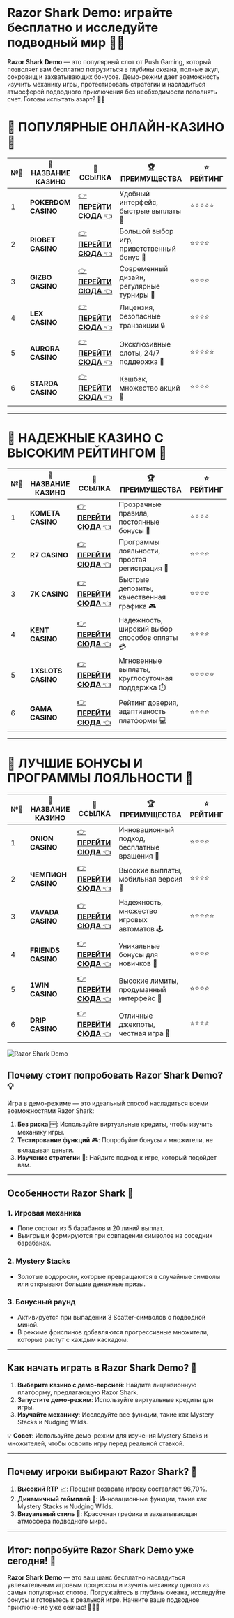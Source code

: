 # Razor Shark Demo: играйте бесплатно и исследуйте подводный мир 🎰🦈

**Razor Shark Demo** — это популярный слот от Push Gaming, который позволяет вам бесплатно погрузиться в глубины океана, полные акул, сокровищ и захватывающих бонусов. Демо-режим дает возможность изучить механику игры, протестировать стратегии и насладиться атмосферой подводного приключения без необходимости пополнять счет. Готовы испытать азарт? 🌊✨

# 🌟 ПОПУЛЯРНЫЕ ОНЛАЙН-КАЗИНО 🌟

| №️⃣ | 🎰 НАЗВАНИЕ КАЗИНО                       | 🔗 ССЫЛКА                                                                          | 🏆 ПРЕИМУЩЕСТВА                              | ⭐ РЕЙТИНГ |
|-----|------------------------------------------|------------------------------------------------------------------------------------|---------------------------------------------|------------|
| 1   | **POKERDOM CASINO**                      | [👉 **ПЕРЕЙТИ СЮДА** 👈](https://brandplay.link/4k77v2yx)                          | Удобный интерфейс, быстрые выплаты 🤑         | ⭐⭐⭐⭐⭐     |
| 2   | **RIOBET CASINO**                        | [👉 **ПЕРЕЙТИ СЮДА** 👈](https://brandplay.link/7xBLTPyj)                          | Большой выбор игр, приветственный бонус 🎁    | ⭐⭐⭐⭐      |
| 3   | **GIZBO CASINO**                         | [👉 **ПЕРЕЙТИ СЮДА** 👈](https://brandplay.link/bprXw4YV)                          | Современный дизайн, регулярные турниры 🏅      | ⭐⭐⭐⭐      |
| 4   | **LEX CASINO**                           | [👉 **ПЕРЕЙТИ СЮДА** 👈](https://brandplay.link/zW4hdDFV)                          | Лицензия, безопасные транзакции 🔒            | ⭐⭐⭐⭐      |
| 5   | **AURORA CASINO**                        | [👉 **ПЕРЕЙТИ СЮДА** 👈](https://10trafic-stat2.com/click/668546556bcc6313411604bd/6766/13032/subaccount) | Эксклюзивные слоты, 24/7 поддержка 🌟         | ⭐⭐⭐⭐⭐     |
| 6   | **STARDA CASINO**                        | [👉 **ПЕРЕЙТИ СЮДА** 👈](https://brandplay.link/fB7xwRFL)                          | Кэшбэк, множество акций 🎉                    | ⭐⭐⭐⭐      |

---

# 🏅 НАДЕЖНЫЕ КАЗИНО С ВЫСОКИМ РЕЙТИНГОМ 🏅

| №️⃣ | 🎰 НАЗВАНИЕ КАЗИНО                       | 🔗 ССЫЛКА                                                                          | 🏆 ПРЕИМУЩЕСТВА                              | ⭐ РЕЙТИНГ |
|-----|------------------------------------------|------------------------------------------------------------------------------------|---------------------------------------------|------------|
| 1   | **KOMETA CASINO**                        | [👉 **ПЕРЕЙТИ СЮДА** 👈](https://brandplay.link/8ZymQJV8)                          | Прозрачные правила, постоянные бонусы 🔄      | ⭐⭐⭐⭐      |
| 2   | **R7 CASINO**                            | [👉 **ПЕРЕЙТИ СЮДА** 👈](https://brandplay.link/bMd3Yjsw)                          | Программы лояльности, простая регистрация 📝   | ⭐⭐⭐⭐      |
| 3   | **7K CASINO**                            | [👉 **ПЕРЕЙТИ СЮДА** 👈](https://brandplay.link/BvQyFShp)                          | Быстрые депозиты, качественная графика 🎮      | ⭐⭐⭐⭐      |
| 4   | **KENT CASINO**                          | [👉 **ПЕРЕЙТИ СЮДА** 👈](https://brandplay.link/Fv2WP3js)                          | Надежность, широкий выбор способов оплаты 💳  | ⭐⭐⭐⭐      |
| 5   | **1XSLOTS CASINO**                       | [👉 **ПЕРЕЙТИ СЮДА** 👈](https://brandplay.link/hSB1khtr)                          | Мгновенные выплаты, круглосуточная поддержка ⏱️| ⭐⭐⭐⭐⭐     |
| 6   | **GAMA CASINO**                          | [👉 **ПЕРЕЙТИ СЮДА** 👈](https://brandplay.link/j6NMKsDz)                          | Рейтинг доверия, адаптивность платформы 💻     | ⭐⭐⭐⭐      |

---

# 🎁 ЛУЧШИЕ БОНУСЫ И ПРОГРАММЫ ЛОЯЛЬНОСТИ 🎁

| №️⃣ | 🎰 НАЗВАНИЕ КАЗИНО                       | 🔗 ССЫЛКА                                                                          | 🏆 ПРЕИМУЩЕСТВА                              | ⭐ РЕЙТИНГ |
|-----|------------------------------------------|------------------------------------------------------------------------------------|---------------------------------------------|------------|
| 1   | **ONION CASINO**                         | [👉 **ПЕРЕЙТИ СЮДА** 👈](https://brandplay.link/zBGRVpQ9)                          | Инновационный подход, бесплатные вращения 🎡  | ⭐⭐⭐⭐      |
| 2   | **ЧЕМПИОН CASINO**                       | [👉 **ПЕРЕЙТИ СЮДА** 👈](https://temon-gter.cfd/go/lRq?p80412p304504pcc44t17455)   | Высокие выплаты, мобильная версия 📱          | ⭐⭐⭐⭐      |
| 3   | **VAVADA CASINO**                        | [👉 **ПЕРЕЙТИ СЮДА** 👈](https://vavadapartner.pro/?promo=ea5c9275-6854-4505-94fc-95ab18221945-linkb2) | Надежность, множество игровых автоматов 🕹️    | ⭐⭐⭐⭐⭐     |
| 4   | **FRIENDS CASINO**                       | [👉 **ПЕРЕЙТИ СЮДА** 👈](https://gofriends.vc/linkb2)                              | Уникальные бонусы для новичков 🤝             | ⭐⭐⭐⭐      |
| 5   | **1WIN CASINO**                          | [👉 **ПЕРЕЙТИ СЮДА** 👈](https://brandplay.link/smXVpBbG)                          | Высокие лимиты, продуманный интерфейс 🎯      | ⭐⭐⭐⭐      |
| 6   | **DRIP CASINO**                          | [👉 **ПЕРЕЙТИ СЮДА** 👈](https://drp-ircp01.com/c07e6a3db)                          | Отличные джекпоты, честная игра 💎            | ⭐⭐⭐⭐      |

![Razor Shark Demo](https://spadok.org.ua/images/bolokhiv/bezdepozytni-poslugy-lavyna.jpg)

## Почему стоит попробовать Razor Shark Demo? 💡

Игра в демо-режиме — это идеальный способ насладиться всеми возможностями Razor Shark:  
1. **Без риска** 🆓: Используйте виртуальные кредиты, чтобы изучить механику игры.  
2. **Тестирование функций** 🎮: Попробуйте бонусы и множители, не вкладывая деньги.  
3. **Изучение стратегии** 🎯: Найдите подход к игре, который подойдет вам.  

---

## Особенности Razor Shark 🎯

### 1. Игровая механика  
- Поле состоит из 5 барабанов и 20 линий выплат.  
- Выигрыши формируются при совпадении символов на соседних барабанах.  

### 2. Mystery Stacks  
- Золотые водоросли, которые превращаются в случайные символы или открывают большие денежные призы.  

### 3. Бонусный раунд  
- Активируется при выпадении 3 Scatter-символов с подводной миной.  
- В режиме фриспинов добавляются прогрессивные множители, которые растут с каждым каскадом.  

---

## Как начать играть в Razor Shark Demo? 🚀

1. **Выберите казино с демо-версией**: Найдите лицензионную платформу, предлагающую Razor Shark.  
2. **Запустите демо-режим**: Используйте виртуальные кредиты для игры.  
3. **Изучайте механику**: Исследуйте все функции, такие как Mystery Stacks и Nudging Wilds.  

💡 **Совет**: Используйте демо-режим для изучения Mystery Stacks и множителей, чтобы освоить игру перед реальной ставкой.

---

## Почему игроки выбирают Razor Shark? 🌟

1. **Высокий RTP** 📈: Процент возврата игроку составляет 96,70%.  
2. **Динамичный геймплей** 🎲: Инновационные функции, такие как Mystery Stacks и Nudging Wilds.  
3. **Визуальный стиль** 🌊: Красочная графика и захватывающая атмосфера подводного мира.  

---

## Итог: попробуйте Razor Shark Demo уже сегодня! 🎉

**Razor Shark Demo** — это ваш шанс бесплатно насладиться увлекательным игровым процессом и изучить механику одного из самых популярных слотов. Погружайтесь в глубины океана, исследуйте бонусы и готовьтесь к реальной игре. Начните ваше подводное приключение уже сейчас! 🎰🦈✨  
